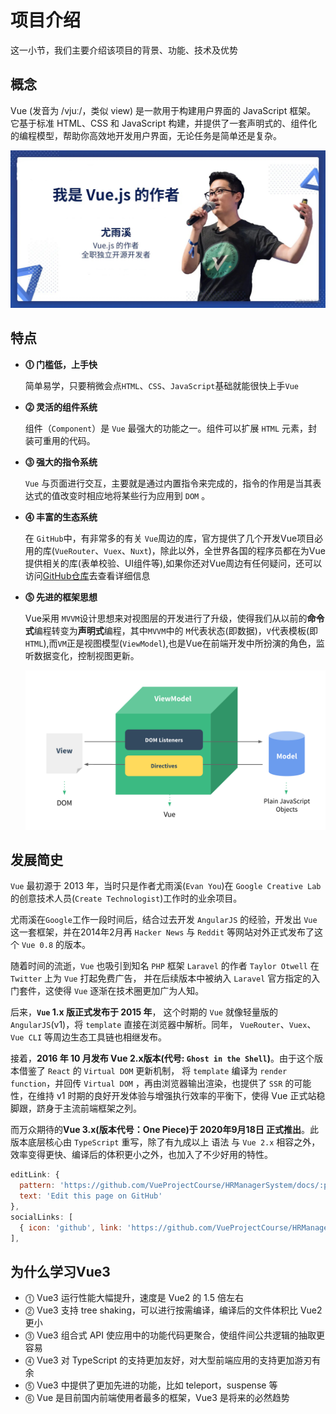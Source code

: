 # 项目介绍

这一小节，我们主要介绍该项目的背景、功能、技术及优势

## 概念

  Vue (发音为 /vjuː/，类似 view) 是一款用于构建用户界面的 JavaScript 框架。
  它基于标准 HTML、CSS 和 JavaScript 构建，并提供了一套声明式的、组件化的编程模型，帮助你高效地开发用户界面，无论任务是简单还是复杂。

  ![尤雨溪](./images/202201071714.jpg)

## 特点

* **⓵ 门槛低，上手快**

    简单易学，只要稍微会点`HTML`、`CSS`、`JavaScript`基础就能很快上手`Vue`

* **⓶ 灵活的组件系统**

    组件（`Component`）是 `Vue` 最强大的功能之一。组件可以扩展 `HTML` 元素，封装可重用的代码。

* **⓷ 强大的指令系统**

    `Vue` 与页面进行交互，主要就是通过内置指令来完成的，指令的作用是当其表达式的值改变时相应地将某些行为应用到 `DOM` 。

* **⓸ 丰富的生态系统**

    在 `GitHub`中，有非常多的有关 `Vue`周边的库，官方提供了几个开发Vue项目必用的库(`VueRouter`、`Vuex`、`Nuxt`)，除此以外，全世界各国的程序员都在为Vue提供相关的库(表单校验、UI组件等),如果你还对Vue周边有任何疑问，还可以访问[GitHub仓库](https://github.com/vuejs/awesome-vue)去查看详细信息

* **⓹ 先进的框架思想**

    Vue采用 `MVVM`设计思想来对视图层的开发进行了升级，使得我们从以前的**命令式**编程转变为**声明式**编程，其中`MVVM`中的 `M`代表状态(即数据)，`V`代表模板(即`HTML`),而`VM`正是视图模型(`ViewModel`),也是Vue在前端开发中所扮演的角色，监听数据变化，控制视图更新。

    ![MVVM](./images/202201082009.png)

## 发展简史

  `Vue` 最初源于 2013 年，当时只是作者尤雨溪(`Evan You`)在 `Google Creative Lab`的创意技术人员(`Create Technologist`)工作时的业余项目。

  尤雨溪在`Google`工作一段时间后，结合过去开发 `AngularJS` 的经验，开发出 `Vue` 这一套框架，并在2014年2月再 `Hacker News` 与 `Reddit` 等网站对外正式发布了这个 `Vue 0.8` 的版本。

  随着时间的流逝，`Vue` 也吸引到知名 `PHP` 框架 `Laravel` 的作者 `Taylor Otwell` 在 `Twitter` 上为 `Vue` 打起免费广告， 并在后续版本中被纳入 `Laravel` 官方指定的入门套件，这使得 `Vue` 逐渐在技术圈更加广为人知。

  后来，**`Vue` 1.x 版正式发布于 2015 年**， 这个时期的 `Vue` 就像轻量版的 `AngularJS`(v1)，将 `template` 直接在浏览器中解析。同年， `VueRouter`、`Vuex`、`Vue CLI` 等周边生态工具链也相继发布。

  接着，**2016 年 10 月发布 Vue 2.x版本(代号: `Ghost in the Shell`)**。由于这个版本借鉴了 `React` 的 `Virtual DOM` 更新机制， 将 `template` 编译为 `render function`，并回传 `Virtual DOM` ，再由浏览器输出渲染，也提供了 `SSR` 的可能性，在维持 v1 时期的良好开发体验与增强执行效率的平衡下，使得 Vue 正式站稳脚跟，跻身于主流前端框架之列。

  而万众期待的**Vue 3.x(版本代号：One Piece)于 2020年9月18日 正式推出**。此版本底层核心由 `TypeScript` 重写，除了有九成以上 语法 与 `Vue 2.x` 相容之外，效率变得更快、编译后的体积更小之外，也加入了不少好用的特性。

```js
editLink: {
  pattern: 'https://github.com/VueProjectCourse/HRManagerSystem/docs/:path',
  text: 'Edit this page on GitHub'
},
socialLinks: [
  { icon: 'github', link: 'https://github.com/VueProjectCourse/HRManagerSystem' }
],
```

## 为什么学习Vue3

* ⓵ Vue3 运行性能大幅提升，速度是 Vue2 的 1.5 倍左右
* ⓶ Vue3 支持 tree shaking，可以进行按需编译，编译后的文件体积比 Vue2 更小
* ⓷ Vue3 组合式 API 使应用中的功能代码更聚合，使组件间公共逻辑的抽取更容易
* ⓸ Vue3 对 TypeScript 的支持更加友好，对大型前端应用的支持更加游刃有余
* ⓹ Vue3 中提供了更加先进的功能，比如 teleport，suspense 等
* ⓺ Vue 是目前国内前端使用者最多的框架，Vue3 是将来的必然趋势
